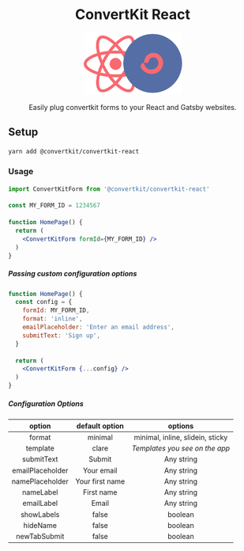 <div align="center">
  <h1>ConvertKit React</h1>
  <img src="https://raw.githubusercontent.com/ConvertKit/convertkit-react/main/static/convertKit-react.png" alt="ConvertKit React Logo" width="200" />
  <p>Easily plug convertkit forms to your React and Gatsby websites.</p>
</div>


## Setup

```sh
yarn add @convertkit/convertkit-react
```

### Usage
```jsx
import ConvertKitForm from '@convertkit/convertkit-react'

const MY_FORM_ID = 1234567

function HomePage() {
  return (
    <ConvertKitForm formId={MY_FORM_ID} />
  )
}
```

##### Passing custom configuration options

```jsx
function HomePage() {
  const config = {
    formId: MY_FORM_ID,
    format: 'inline',
    emailPlaceholder: 'Enter an email address',
    submitText: 'Sign up',
  }

  return (
    <ConvertKitForm {...config} />
  )
}
```

##### Configuration Options

|  **option**  | **default option** | **options** |
| :----------: | :----------------: | :-------------: |
| format   | minimal | minimal, inline, slidein, sticky |
| template   | clare | _Templates you see on the app_ |
| submitText   | Submit | Any string |
| emailPlaceholder   | Your email | Any string |
| namePlaceholder   | Your first name | Any string |
| nameLabel   | First name | Any string |
| emailLabel   | Email | Any string |
| showLabels   | false | boolean |
| hideName   | false | boolean |
| newTabSubmit   | false | boolean |




